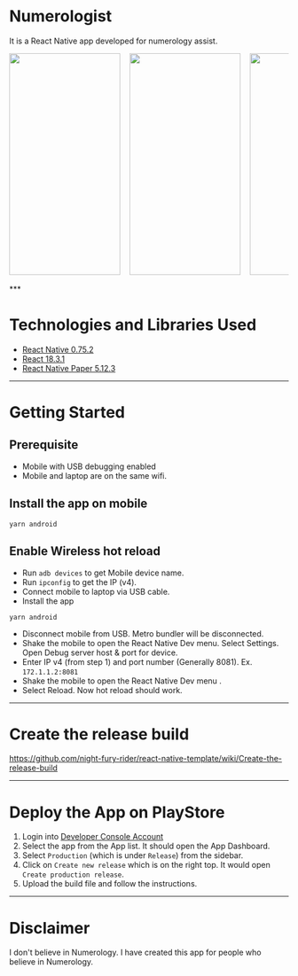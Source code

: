 # Numerologist

It is a React Native app developed for numerology assist.

<p>
  <pre><img src="https://github.com/user-attachments/assets/7775da0a-6bb7-42e9-8035-bf20b4f6ecdf" width="200" height="400" alt=""/>  <img src="https://github.com/user-attachments/assets/ccd8001b-6dda-4905-8526-f92660c87d0e" width="200" height="400" alt=""/>  <img src="https://github.com/user-attachments/assets/a3f544fd-6f3f-4dd1-b872-5153f7c0a161" width="200" height="400" alt=""/></pre>
</p>
***

# Technologies and Libraries Used

- [React Native 0.75.2](https://reactnative.dev/)
- [React 18.3.1](https://reactjs.org/)
- [React Native Paper 5.12.3](https://callstack.github.io/react-native-paper/)
***

# Getting Started

## Prerequisite

- Mobile with USB debugging enabled
- Mobile and laptop are on the same wifi.

## Install the app on mobile

```
yarn android
```

## Enable Wireless hot reload

- Run `adb devices` to get Mobile device name.
- Run `ipconfig` to get the IP (v4).
- Connect mobile to laptop via USB cable.
- Install the app

```
yarn android
```

- Disconnect mobile from USB. Metro bundler will be disconnected.
- Shake the mobile to open the React Native Dev menu. Select Settings. Open Debug server host & port for device.
- Enter IP v4 (from step 1) and port number (Generally 8081). Ex. `172.1.1.2:8081`
- Shake the mobile to open the React Native Dev menu .
- Select Reload. Now hot reload should work.
***


# Create the release build
https://github.com/night-fury-rider/react-native-template/wiki/Create-the-release-build
***

# Deploy the App on PlayStore
1. Login into [Developer Console Account](https://play.google.com/console/developers)
2. Select the app from the App list. It should open the App Dashboard.
3. Select `Production` (which is under `Release`) from the sidebar.
4. Click on `Create new release` which is on the right top. It would open `Create production release`.
5. Upload the build file and follow the instructions.
***

# Disclaimer
I don't believe in Numerology. I have created this app for people who believe in Numerology.
